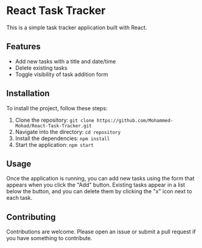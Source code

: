 # React Task Tracker

This is a simple task tracker application built with React.

## Features

- Add new tasks with a title and date/time
- Delete existing tasks
- Toggle visibility of task addition form

## Installation

To install the project, follow these steps:

1. Clone the repository: `git clone https://github.com/Mohammed-Mohad/React-Task-Tracker.git`
2. Navigate into the directory: `cd repository`
3. Install the dependencies: `npm install`
4. Start the application: `npm start`

## Usage

Once the application is running, you can add new tasks using the form that appears when you click the "Add" button. Existing tasks appear in a list below the button, and you can delete them by clicking the "x" icon next to each task.

## Contributing

Contributions are welcome. Please open an issue or submit a pull request if you have something to contribute.
